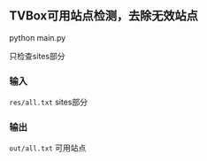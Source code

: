 ## TVBox可用站点检测，去除无效站点
python main.py

只检查sites部分

### 输入
`res/all.txt` sites部分

### 输出
`out/all.txt` 可用站点
